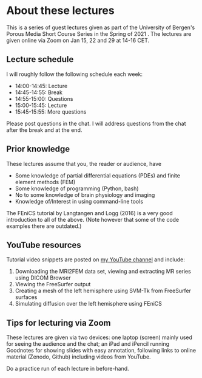 # About these lectures #

This is a series of guest lectures given as part of the University of
Bergen's Porous Media Short Course Series in the Spring of 2021 . The
lectures are given online via Zoom on Jan 15, 22 and 29 at 14-16 CET.

## Lecture schedule ##

I will roughly follow the following schedule each week:

- 14:00-14:45: Lecture
- 14:45-14:55: Break
- 14:55-15:00: Questions
- 15:00-15:45: Lecture
- 15:45-15:55: More questions 

Please post questions in the chat. I will address questions from the
chat after the break and at the end.

## Prior knowledge ##

These lectures assume that you, the reader or audience, have

* Some knowledge of partial differential equations (PDEs) and finite
  element methods (FEM)
* Some knowledge of programming (Python, bash)
* No to some knowledge of brain physiology and imaging
* Knowledge of/Interest in using command-line tools

The FEniCS tutorial by Langtangen and Logg (2016) is a very good
introduction to all of the above. (Note however that some of the code
examples there are outdated.)

## YouTube resources  ##

Tutorial video snippets are posted on [my YouTube channel](https://youtube.com/playlist?list=PL2H4xO8DvXwVNy7EelY_TuYUgvQ4Dw_Lz) and include:

1. Downloading the MRI2FEM data set, viewing and extracting MR series
   using DICOM Browser
2. Viewing the FreeSurfer output
3. Creating a mesh of the left hemisphere using SVM-Tk from FreeSurfer surfaces
4. Simulating diffusion over the left hemisphere using FEniCS

## Tips for lecturing via Zoom ##

These lectures are given via two devices: one laptop (screen) mainly
used for seeing the audience and the chat; an iPad and iPencil running
Goodnotes for showing slides with easy annotation, following links to
online material (Zenodo, Github) including videos from YouTube. 

Do a practice run of each lecture in before-hand.
